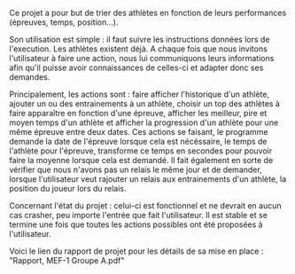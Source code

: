 Ce projet a pour but de trier des athlètes en fonction de leurs performances (épreuves, temps, position...).

Son utilisation est simple : il faut suivre les instructions données lors de l'execution. Les athlètes existent déjà. A chaque fois que nous invitons l'utilisateur à faire une action, nous lui communiquons leurs informations afin qu'il puisse avoir connaissances de celles-ci et adapter donc ses demandes.

Principalement, les actions sont : faire afficher l'historique d'un athlète, ajouter un ou des entrainements à un athlète, choisir un top des athlètes à faire apparaître en fonction d'une épreuve, afficher les meilleur, pire et moyen temps d'un athlète et afficher la progression d'un athlète pour une même épreuve entre deux dates. Ces actions se faisant, le programme demande la date de l'épreuve lorsque cela est nécéssaire, le temps de l'athlète pour l'épreuve, transforme ce temps en secondes pour pouvoir faire la moyenne lorsque cela est demandé. Il fait également en sorte de vérifier que nous n'avons pas un relais le même jour et de demander, lorsque l'utilisateur veut rajouter un relais aux entrainements d'un athlète, la position du joueur lors du relais.

Concernant l'état du projet : celui-ci est fonctionnel et ne devrait en aucun cas crasher, peu importe l'entrée que fait l'utilisateur. Il est stable et se termine une fois que toutes les actions possibles ont été proposées à l'utilisateur.

Voici le lien du rapport de projet pour les détails de sa mise en place : "Rapport, MEF-1 Groupe A.pdf"